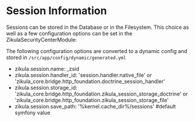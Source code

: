 Session Information
===================

Sessions can be stored in the Database or in the Filesystem. This choice as well as a few configuration options
can be set in the ZikulaSecurityCenterModule:

The following configuration options are converted to a dynamic config and stored in `/src/app/config/dynamic/generated.yml`
 - zikula.session.name: _zsid
 - zikula.session.handler_id:
    'session.handler.native_file'
    or
    'zikula_core.bridge.http_foundation.doctrine_session_handler'
 - zikula.session.storage_id:
    'zikula_core.bridge.http_foundation.zikula_session_storage_doctrine'
    or
    'zikula_core.bridge.http_foundation.zikula_session_storage_file'
 - zikula.session.save_path: '%kernel.cache_dir%/sessions' #default symfony value
